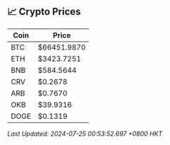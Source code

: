 ## 📈 Crypto Prices

| Coin | Price |
| ---- | ----- |
| BTC | $66451.9870 |
| ETH | $3423.7251 |
| BNB | $584.5644 |
| CRV | $0.2678 |
| ARB | $0.7670 |
| OKB | $39.9316 |
| DOGE | $0.1319 |

_Last Updated: 2024-07-25 00:53:52.697 +0800 HKT_